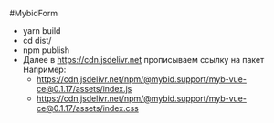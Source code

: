 #MybidForm

* yarn build
* cd dist/
* npm publish
* Далее в https://cdn.jsdelivr.net прописываем ссылку на пакет Например: 
  * https://cdn.jsdelivr.net/npm/@mybid.support/myb-vue-ce@0.1.17/assets/index.js
  * https://cdn.jsdelivr.net/npm/@mybid.support/myb-vue-ce@0.1.17/assets/index.css